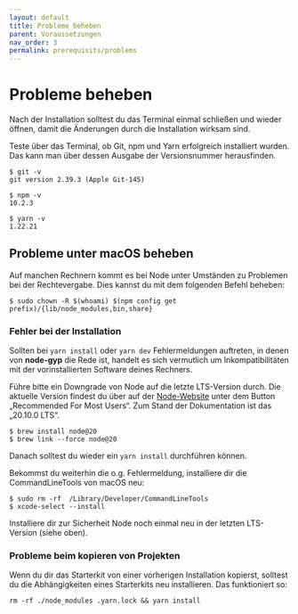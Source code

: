 ```yaml
---
layout: default
title: Probleme beheben
parent: Voraussetzungen
nav_order: 3
permalink: prerequisits/problems
---
```


# Probleme beheben

Nach der Installation solltest du das Terminal einmal schließen und wieder öffnen, damit die Änderungen durch die Installation wirksam sind.

Teste über das Terminal, ob Git, npm und Yarn erfolgreich installiert wurden. Das kann man über dessen Ausgabe der Versionsnummer herausfinden.

```shell
$ git -v
git version 2.39.3 (Apple Git-145)

$ npm -v
10.2.3

$ yarn -v
1.22.21
```

## Probleme unter macOS beheben

Auf manchen Rechnern kommt es bei Node unter Umständen zu Problemen bei der Rechtevergabe. Dies kannst du mit dem folgenden Befehl beheben:

```shell
$ sudo chown -R $(whoami) $(npm config get prefix)/{lib/node_modules,bin,share}
```

### Fehler bei der Installation

Sollten bei `yarn install` oder `yarn dev` Fehlermeldungen auftreten, in denen von **node-gyp** die Rede ist, handelt es sich vermutlich um Inkompatibilitäten mit der vorinstallierten Software deines Rechners.

Führe bitte ein Downgrade von Node auf die letzte LTS-Version durch. Die aktuelle Version findest du über auf der [Node-Website]([Title](https://nodejs.org/en)) unter dem Button „Recommended For Most Users“. Zum Stand der Dokumentation ist das „20.10.0 LTS“.

```shell
$ brew install node@20
$ brew link --force node@20
```

Danach solltest du wieder ein `yarn install` durchführen können.

Bekommst du weiterhin die o.g. Fehlermeldung, installiere dir die CommandLineTools von macOS neu:

```shell
$ sudo rm -rf  /Library/Developer/CommandLineTools
$ xcode-select --install
```

Installiere dir zur Sicherheit Node noch einmal neu in der letzten LTS-Version (siehe oben).

### Probleme beim kopieren von Projekten

Wenn du dir das Starterkit von einer vorherigen Installation kopierst, solltest du die Abhängigkeiten eines Starterkits neu installieren. Das funktioniert so:

`rm -rf ./node_modules .yarn.lock && yarn install`
